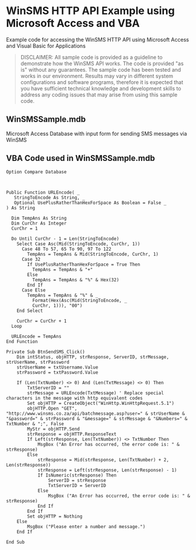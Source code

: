 # WinSMS HTTP API Example using Microsoft Access and VBA
Example code for accessing the WinSMS HTTP API using Microsoft Access and Visual Basic for Applications

> DISCLAIMER: All sample code is provided as a guideline to demonstrate how the WinSMS API works. The code is provided "as is" without any guarantees. The sample code has been tested and works in our environment. Results may vary in different system configurations and software programs, therefore it is expected that you have sufficient technical knowledge and development skills to address any coding issues that may arise from using this sample code.

## WinSMSSample.mdb
Microsoft Access Database with input form for sending SMS messages via WinSMS

## VBA Code used in WinSMSSample.mdb
```vb.net
Option Compare Database



Public Function URLEncode( _
   StringToEncode As String, _
   Optional UsePlusRatherThanHexForSpace As Boolean = False _
) As String

  Dim TempAns As String
  Dim CurChr As Integer
  CurChr = 1

  Do Until CurChr - 1 = Len(StringToEncode)
    Select Case Asc(Mid(StringToEncode, CurChr, 1))
      Case 48 To 57, 65 To 90, 97 To 122
        TempAns = TempAns & Mid(StringToEncode, CurChr, 1)
      Case 32
        If UsePlusRatherThanHexForSpace = True Then
          TempAns = TempAns & "+"
        Else
          TempAns = TempAns & "%" & Hex(32)
        End If
      Case Else
        TempAns = TempAns & "%" & _
          Format(Hex(Asc(Mid(StringToEncode, _
          CurChr, 1))), "00")
    End Select

    CurChr = CurChr + 1
  Loop

  URLEncode = TempAns
End Function

Private Sub BtnSendSMS_Click()
    Dim intStatus, objHTTP, strResponse, ServerID, strMessage, strUserName, strPassword
    strUserName = txtUsername.Value
    strPassword = txtPassword.Value
    
    If (Len(TxtNumber) <> 0) And (Len(TxtMessage) <> 0) Then
        TxtServerID = ""
        strMessage = URLEncode(TxtMessage) ' Replace special characters in the message with http equivalent codes
        Set objHTTP = CreateObject("WinHttp.WinHttpRequest.5.1")
        objHTTP.Open "GET", "http://www.winsms.co.za/api/batchmessage.asp?user=" & strUserName & "&password=" & strPassword & "&message=" & strMessage & "&Numbers=" & TxtNumber & ";", False
        MyStr = objHTTP.Send
        strResponse = objHTTP.ResponseText
        If Left(strResponse, Len(TxtNumber)) <> TxtNumber Then
            MsgBox ("An Error has occurred, the error code is: " & strResponse)
        Else
            strResponse = Mid(strResponse, Len(TxtNumber) + 2, Len(strResponse))
            strResponse = Left(strResponse, Len(strResponse) - 1)
            If IsNumeric(strResponse) Then
                ServerID = strResponse
                TxtServerID = ServerID
            Else
                MsgBox ("An Error has occurred, the error code is: " & strResponse)
            End If
        End If
        Set objHTTP = Nothing
    Else
        MsgBox ("Please enter a number and message.")
    End If
    
End Sub
```
